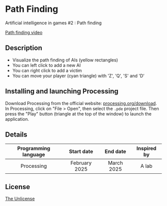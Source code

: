 # Path Finding

Artificial intelligence in games #2 : Path finding

[Path finding video](https://github.com/user-attachments/assets/7f2f1549-726e-4d64-9dd4-95930ba1d47d)

## Description
- Visualize the path finding of AIs (yellow rectangles)
- You can left click to add a new AI
- You can right click to add a victim
- You can move your player (cyan triangle) with 'Z', 'Q', 'S' and 'D'

## Installing and launching Processing

Download Processing from the official website: [processing.org/download](https://processing.org/download/).
In Processing, click on "File > Open", then select the `.pde` project file.
Then press the "Play" button (triangle at the top of the window) to launch the application.

## Details
| Programming language | Start date | End date | Inspired by |
| :---: | :---: | :---: | :---: |
| Processing | February 2025 | March 2025 | A lab |


## License

[The Unlicense](LICENSE)

